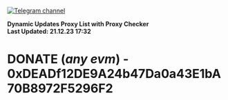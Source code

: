 [![Telegram channel](https://img.shields.io/endpoint?url=https://runkit.io/damiankrawczyk/telegram-badge/branches/master?url=https://t.me/n4z4v0d)](https://t.me/n4z4v0d) 

**Dynamic Updates Proxy List with Proxy Checker**  
**Last Updated: 21.12.23 17:32**

# DONATE (_any evm_) - 0xDEADf12DE9A24b47Da0a43E1bA70B8972F5296F2
